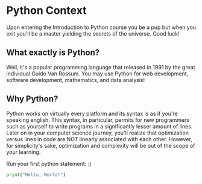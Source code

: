 # Python Context
Upon entering the Introduction to Python course you be a pup but when you exit you'll be a master yielding the secrets of the universe. Good luck!

## What exactly is Python?

Well, it's a popular programming language that released in 1991 by the great individual Guido Van Rossum. You may use Python for web development, software development, mathematics, and data analysis! 

## Why Python?

Python works on virtually every platform and its syntax is as if you're speaking english. This syntax, in particular, permits for new programmers such as yourself to write programs in a significantly lesser amount of lines. Later on in your computer science journey, you'll realize that optimization versus lines in code are NOT linearly associated with each other. However, for simplicity's sake, optimization and complexity will be out of the scope of your learning.

Run your first python statement: :)
```python
print("Hello, World!")
```